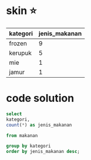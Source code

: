 # skin ⭐

|kategori|jenis_makanan|
|---|---|
frozen|9
kerupuk|5
mie|1
jamur|1

# code solution

```sql
select 
kategori,
count(*) as jenis_makanan 

from makanan

group by kategori
order by jenis_makanan desc;
```